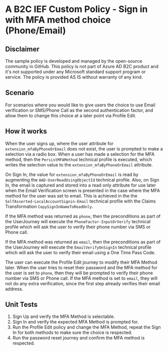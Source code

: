 # A B2C IEF Custom Policy - Sign in with MFA method choice (Phone/Email)

## Disclaimer
The sample policy is developed and managed by the open-source community in GitHub. This policy is not part of Azure AD B2C product and it's not supported under any Microsoft standard support program or service. The policy is provided AS IS without warranty of any kind.

## Scenario
For scenarios where you would like to give users the choice to use Email verification or SMS/Phone Call as the second authentication factor, and allow them to change this choice at a later point via Profile Edit.

## How it works
When the user signs up, where the user attribute for `extension_mfaByPhoneOrEmail` does not exist, the user is prompted to make a selection via a radio box. 
When a user has made a selection for the MFA method, then the `PersistMFAMethod` technical profile is executed, which writes the selection value to the `extension_mfaByPhoneOrEmail` attribute.

On Sign In, the value for `extension_mfaByPhoneOrEmail` is read by augmenting the `AAD-UserReadUsingObjectId` technical profile. Also, on Sign In, the email is captured and stored into a read only attribute for use later when the Email Verification screen is presented in the case where the MFA method for the user was set to email. This is achieved in the the `SelfAsserted-LocalAccountSignin-Email` technical profile with the Claims Transformation `CopySignInNameToReadOnly`.

If the MFA method was returned as `phone`, then the preconditions as part of the UserJourney will execute the `PhoneFactor-InputOrVerify` technical profile which will ask the user to verify their phone number via SMS or Phone call.

If the MFA method was returned as `email`, then the preconditions as part of the UserJourney will execute the `EmailVerifyOnSignIn` technical profile which will ask the user to verify their email using a One Time Pass Code.

The user can execute the Profile Edit journey to modify their MFA Method later.
When the user tries to reset their password and the MFA method for the user is set to `phone`, then they will be prompted to verify their phone number via SMS or Phone call. If the MFA method is set to `email`, they will not do any extra verification, since the first step already verifies their email address.

## Unit Tests
1. Sign Up and verify the MFA Method is selectable. 
2. Sign In and verify the expected MFA Method is prompted for.
3. Run the Profile Edit policy and change the MFA Method, repeat the Sign In for both methods to make sure the choice is respected.
4. Run the password reset journey and confirm the MFA method is respected.